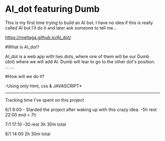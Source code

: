 # AI_dot featuring Dumb

This is my first time trying to build an AI bot. 
I have no idea if this is really called AI but I'll do it and later ask someone to tell me...

https://roeltaga.github.io/AI_dot/

#What is AI_dot?

AI_dot is a web app with two dots, where one of them will be our Dumb (dot) where we will add AI.
Dumb will lear to go to the other dot's position.
...
...

#How will we do it?

-Using only html, css & JAVASCRIPT*


________________________________________
Tracking time I've spent on this project

6/1 9:00 - Starded the project after waking up with this crazy idea.
    -5h rest
    22:00 end = 7h    

7/1 17:10
    -30 rest
    3h 30m total

8/1 14:00
    2h 30m total
    